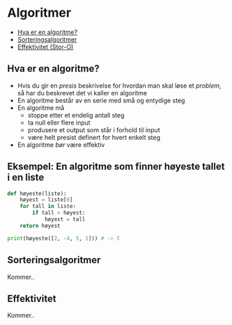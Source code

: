 # Algoritmer

- [Hva er en algoritme?](#hva-er-en-algoritme)
- [Sorteringsalgoritmer](#sorteringsalgoritmer)
- [Effektivitet (Stor-O)](#effektivitet)

## Hva er en algoritme?

- Hvis du gir en *presis* beskrivelse for hvordan man skal løse et *problem*, så har du
beskrevet det vi kaller en algoritme
- En algoritme består av en serie med små og entydige steg
- En algoritme må
  - stoppe etter et endelig antall steg
  - ta null eller flere input
  - produsere et output som står i forhold til input
  - være helt presist definert for hvert enkelt steg
- En algoritme *bør* være effektiv

## Eksempel: En algoritme som finner høyeste tallet i en liste

```python
def høyeste(liste):
    høyest = liste[0]
    for tall in liste:
        if tall > høyest:
            høyest = tall
    return høyest

print(høyeste([2, -4, 5, 1])) # -> 5
```

## Sorteringsalgoritmer

Kommer..

## Effektivitet

Kommer..
